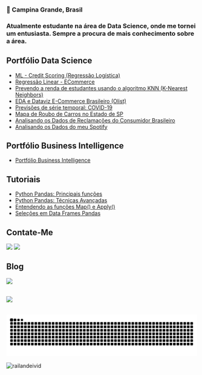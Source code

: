 
 
 
 
 ### :round_pushpin: Campina Grande, Brasil

### Atualmente estudante na área de Data Science, onde me tornei um entusiasta. Sempre a procura de mais conhecimento sobre a área.

## **Portfólio Data Science**

- [ML - Credit Scoring (Regressão Logística)](https://github.com/RailanDeivid/Machine_Learning_Credit_Scoring.git)
- [Regressão Linear - ECommerce](https://github.com/RailanDeivid/Regressao_linear_Projeto_Ecomerce.git)
- [Prevendo a renda de estudantes usando o algoritmo KNN (K-Nearest Neighbors)](https://github.com/RailanDeivid/Prevendo_renda_estudantes_Machine-Learning_KNN.git)
- [EDA e Dataviz E-Commerce Brasileiro (Olist)](https://github.com/RailanDeivid/EDA_ecommerce_olist_brazil.git)
- [Previsões de série temporal: COVID-19](https://github.com/RailanDeivid/Previsoes_serie_temporal_COVID-19.git)
- [Mapa de Roubo de Carros no Estado de SP](https://github.com/RailanDeivid/Map_Roubo_de_Carro_SP.git)
- [Analisando os Dados de Reclamações do Consumidor Brasileiro](https://github.com/RailanDeivid/EDA_dados_consumidor.git)
- [Analisando os Dados do meu Spotify](https://github.com/RailanDeivid/Analise_dados_meu_spotify)

## **Portfólio Business Intelligence**
- [Portfólio Business Intelligence](https://bit.ly/RailanDeividPortfolio)

## **Tutoriais**
- [Python Pandas: Principais funções](https://github.com/RailanDeivid/pandas_funcoes_basicas.git) 
- [Python Pandas: Técnicas Avançadas](https://github.com/RailanDeivid/Python_Pandas_Tecnicas_avancadas) 
- [Entendendo as funções Map() e Apply()](https://github.com/RailanDeivid/entendendo_as_funcoes_map_e_Apply) 
- [Seleções em Data Frames Pandas](https://github.com/RailanDeivid/Selecoes-em-DataFrames-pandas) 

## Contate-Me
[![](https://img.shields.io/badge/LinkedIn-0077B5?style=for-the-badge&logo=linkedin&logoColor=white)](https://www.linkedin.com/in/maykend/)
[![](https://img.shields.io/badge/Gmail-D14836?style=for-the-badge&logo=gmail&logoColor=white)](Mayke:contato.maykekend@gmail.com)   

## Blog
[![](https://img.shields.io/badge/Medium-12100E?style=for-the-badge&logo=medium&logoColor=white)](https://medium.com/@maykekend)

##
[![](https://github-profile-summary-cards.vercel.app/api/cards/repos-per-language?username=RailanDeivid&theme=github_dark)](#)

##
![Snake animation](https://github.com/RailanDeivid/RailanDeivid/blob/output/github-contribution-grid-snake.svg)

<p align="left"> <img src="https://komarev.com/ghpvc/?username=railandeivid" alt="railandeivid" /> </p>







